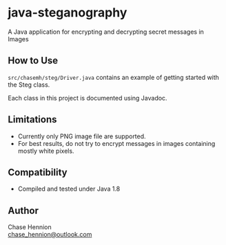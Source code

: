 # java-steganography
A Java application for encrypting and decrypting secret messages in Images

## How to Use

`src/chasemh/steg/Driver.java` contains an example of getting started with the
Steg class.

Each class in this project is documented using Javadoc.

## Limitations

* Currently only PNG image file are supported.
* For best results, do not try to encrypt messages in images containing mostly white pixels.

## Compatibility

* Compiled and tested under Java 1.8

## Author

Chase Hennion  
<chase_hennion@outlook.com>
